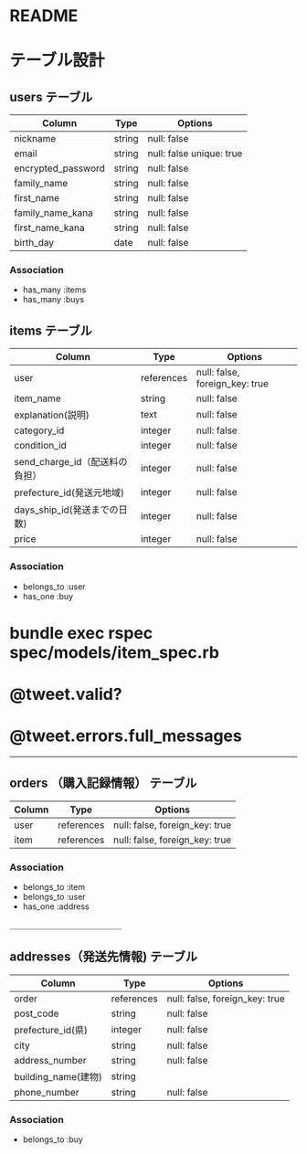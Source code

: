 # README

# テーブル設計

## users テーブル

| Column              | Type   | Options     |
| ------------------  | ------ | ----------- |
| nickname            | string | null: false |
| email               | string | null: false unique: true|
| encrypted_password  | string | null: false |
|family_name          |string  | null: false |
|first_name           |string  | null: false |
|family_name_kana     |string  | null: false |
|first_name_kana      |string  | null: false |
|birth_day            |date	  | null: false |
### Association

- has_many :items
- has_many :buys


## items テーブル

|      Column               | Type      | Options     |
| ------------------------- | --------- | -----------  |
| user                      | references| null: false, foreign_key: true |
|item_name                  | string    | null: false |
|explanation(説明)           | text      | null: false |
|category_id                |  integer  | null: false |
|condition_id               |  integer  | null: false |
|send_charge_id（配送料の負担）| integer   | null: false |
|prefecture_id(発送元地域)    | integer   | null: false |
|days_ship_id(発送までの日数)  | integer  | null: false |
|price                       | integer  | null: false |
### Association

- belongs_to :user
- has_one :buy

# bundle exec rspec spec/models/item_spec.rb 
# @tweet.valid?
# @tweet.errors.full_messages
______________________
## orders （購入記録情報） テーブル

| Column  | Type       | Options                        |
| ------  | ---------- | ------------------------------ |
| user    | references | null: false, foreign_key: true |
| item    | references | null: false, foreign_key: true |
### Association

- belongs_to :item
- belongs_to :user
- has_one :address

＿＿＿＿＿＿＿＿＿＿＿＿＿＿
## addresses（発送先情報) テーブル

| Column           | Type       | Options                        |
| ---------------- | ---------- | ------------------------------ |
| order            | references | null: false, foreign_key: true |
| post_code        | string     | null: false                    |
| prefecture_id(県)| integer     | null: false                    |
| city             | string      | null: false                    |
| address_number   | string      | null: false                    |
|building_name(建物)| string     |                                 |
|phone_number      |  string    | null: false                     |

### Association

- belongs_to :buy





